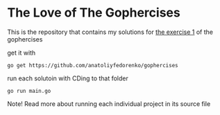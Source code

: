 # The Love of The Gophercises

This is the repository that contains my solutions for [the exercise 1](https://github.com/gophercises) of the gophercises

get it with 
```
go get https://github.com/anatoliyfedorenko/gophercises
``` 

run each solutoin with CDing to that folder
```
go run main.go
```

Note! 
Read more about running each individual project in its source file